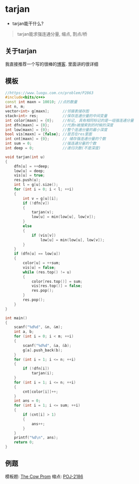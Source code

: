 # tarjan
- tarjan能干什么?
> tarjan能求强连通分量, 缩点, 割点/桥

## 关于tarjan
我直接推荐一个写的很棒的[博客](https://www.cnblogs.com/stxy-ferryman/p/7779347.html).
里面讲的很详细

## 模板
```c++
//https://www.luogu.com.cn/problem/P2863
#include<bits/c++>
const int maxn = 10010; //点的数量
int n, m;
vector<int> g[maxn];      //邻接表储存图
stack<int> res;           //保存连通分量的中间变量
int color[maxn] = {0};    //标记, 具有相同标记的是一组强连通分量
int dfn[maxn] = {0};      //代表n被搜索到的时候的深度
int low[maxn] = {0};      //整个连通分量的最小深度
bool vis[maxn] = {false}; //是否在res里面
int cnt[maxn] = {0};      // 储存强连通分量的个数
int sum = 0;              //强连通分量的个数
int deep = 0;             //递归次数(不是深度)

void tarjan(int u)
{
    dfn[u] = ++deep;
    low[u] = deep;
    vis[u] = true;
    res.push(u);
    int l = g[u].size();
    for (int i = 0; i < l; ++i)
    {
        int v = g[u][i];
        if (!dfn[v])
        {
            tarjan(v);
            low[u] = min(low[u], low[v]);
        }
        else
        {
            if (vis[v])
                low[u] = min(low[u], low[v]);
        }
    }
    if (dfn[u] == low[u])
    {
        color[u] = ++sum;
        vis[u] = false;
        while (res.top() != u)
        {
            color[res.top()] = sum;
            vis[res.top()] = false;
            res.pop();
        }
        res.pop();
    }
}

int main()
{
    scanf("%d%d", &n, &m);
    int a, b;
    for (int i = 0; i < m; ++i)
    {
        scanf("%d%d", &a, &b);
        g[a].push_back(b);
    }
    for (int i = 1; i <= n; ++i)
    {
        if (!dfn[i])
            tarjan(i);
    }
    for (int i = 1; i <= n; ++i)
    {
        cnt[color[i]]++;
    }
    int ans = 0;
    for (int i = 1; i <= sum; ++i)
    {
        if (cnt[i] > 1)
        {
            ans++;
        }
    }
    printf("%d\n", ans);
    return 0;
}
```
## 例题
模板题: [The Cow Prom](https://www.luogu.com.cn/problem/P2863)
缩点: [POJ-2186](https://vjudge.net/problem/POJ-2186#author=N0I0C0K)
